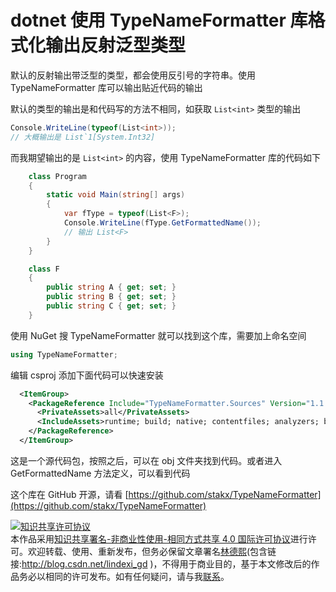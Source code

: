 
# dotnet 使用 TypeNameFormatter 库格式化输出反射泛型类型

默认的反射输出带泛型的类型，都会使用反引号的字符串。使用 TypeNameFormatter 库可以输出贴近代码的输出

<!--more-->


<!-- 发布 -->

默认的类型的输出是和代码写的方法不相同，如获取 `List<int>` 类型的输出

```csharp
Console.WriteLine(typeof(List<int>));
// 大概输出是 List`1[System.Int32]
```

而我期望输出的是 `List<int>` 的内容，使用 TypeNameFormatter 库的代码如下

```csharp
    class Program
    {
        static void Main(string[] args)
        {
            var fType = typeof(List<F>);
            Console.WriteLine(fType.GetFormattedName());
            // 输出 List<F>
        }
    }

    class F
    {
        public string A { get; set; }
        public string B { get; set; }
        public string C { get; set; }
    }
```

使用 NuGet 搜 TypeNameFormatter 就可以找到这个库，需要加上命名空间

```csharp
using TypeNameFormatter;
```

编辑 csproj 添加下面代码可以快速安装

```xml
  <ItemGroup>
    <PackageReference Include="TypeNameFormatter.Sources" Version="1.1.1">
      <PrivateAssets>all</PrivateAssets>
      <IncludeAssets>runtime; build; native; contentfiles; analyzers; buildtransitive</IncludeAssets>
    </PackageReference>
  </ItemGroup>
```

这是一个源代码包，按照之后，可以在 obj 文件夹找到代码。或者进入 GetFormattedName 方法定义，可以看到代码

这个库在 GitHub 开源，请看 [https://github.com/stakx/TypeNameFormatter](https://github.com/stakx/TypeNameFormatter)





<a rel="license" href="http://creativecommons.org/licenses/by-nc-sa/4.0/"><img alt="知识共享许可协议" style="border-width:0" src="https://licensebuttons.net/l/by-nc-sa/4.0/88x31.png" /></a><br />本作品采用<a rel="license" href="http://creativecommons.org/licenses/by-nc-sa/4.0/">知识共享署名-非商业性使用-相同方式共享 4.0 国际许可协议</a>进行许可。欢迎转载、使用、重新发布，但务必保留文章署名[林德熙](http://blog.csdn.net/lindexi_gd)(包含链接:http://blog.csdn.net/lindexi_gd )，不得用于商业目的，基于本文修改后的作品务必以相同的许可发布。如有任何疑问，请与我[联系](mailto:lindexi_gd@163.com)。